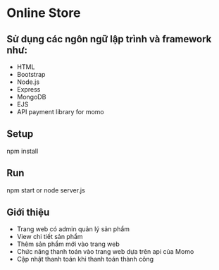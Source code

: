 # Online Store
## Sử dụng các ngôn ngữ lập trình và framework như:
- HTML
- Bootstrap
- Node.js
- Express
- MongoDB
- EJS
- API payment library for momo

## Setup
npm install

## Run
npm start or node server.js

## Giới thiệu
- Trang web có admin quản lý sản phẩm
- View chi tiết sản phẩm
- Thêm sản phẩm mới vào trang web
- Chức năng thanh toán vào trang web dựa trên api của Momo
- Cập nhật thanh toán khi thanh toán thành công
